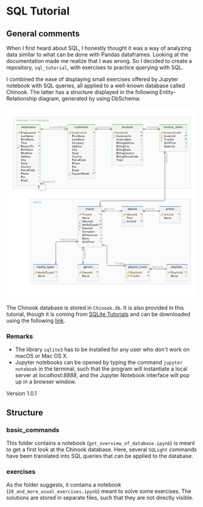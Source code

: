 # SQL Tutorial

## General comments

When I first heard about SQL, I honestly thought it was a way of analyzing data similar to what can be done with Pandas dataframes. Looking at the documentation made me realize that I was wrong. So I decided to create a repository, `sql_tutorial`, with exercises to practice querying with SQL. 

I combined the ease of displaying small exercises offered by Jupyter notebook with SQL queries, all applied to a well-known database called Chinook. The latter has a structure displayed in the following Entity-Relationship diagram, generated by using DbSchema:

![dataset](static/database.png) 

The Chinook database is stored in `Chinook.db`. It is also provided in this tutorial, though it is coming from [SQLite Tutorials](https://www.sqlitetutorial.net/sqlite-sample-database/) and can be downloaded using the following [link](https://www.sqlitetutorial.net/wp-content/uploads/2018/03/chinook.zip).


### Remarks

* The library `sqlite3` has to be installed for any user who don't work on macOS or Mac OS X.
* Jupyter notebooks can be opened by typing the command `jupyter notebook`
in the terminal, such that the program will instantiate a local server at _localhost:8888_, 
and the Jupyter Notebook interface will pop up in a browser window.


Version 1.0.1

## Structure

### basic_commands

This folder contains a notebook (`get_overview_of_database.ipynb`) is meant to get a first look at the Chinook database. 
Here, several `SQLight` commands have been translated into SQL queries that can be applied to the database.

### exercises

As the folder suggests, it contains a notebook (`20_and_more_usual_exercises.ipynb`) meant to solve some exercises. 
The solutions are stored in separate files, such that they are not directly visible.

